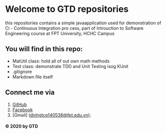 # Welcome to GTD repositories
this repositories contains a simple javaapplication used for demonstration of Ci - Continuous Integration pro cess, part of Introuction to Software Engineering course at FPT University, HCHC Campus

## You will find in this repo:
* MatUtil class: hold all of out own math methods
* Test class: demonstrate TDD and Unit Testing isog KUnit
* .gitignore
* Markdown file itself

## Connect me via 
1. [GitHub](https://guthub.com/MathUtils)
2. [Facebook](https://www.facebook.com/Dinh.gt.140538/)
3. [Gmail] (dinhgtce140538@fpt.edu.vn);

#### © 2020 by GTD 